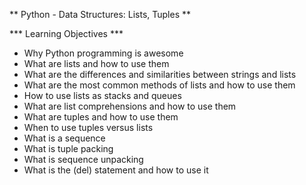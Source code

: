 ** Python - Data Structures: Lists, Tuples **

*** Learning Objectives ***

  *  Why Python programming is awesome
  *  What are lists and how to use them
  *  What are the differences and similarities between strings and lists
  *  What are the most common methods of lists and how to use them
  *  How to use lists as stacks and queues
  *  What are list comprehensions and how to use them
  *  What are tuples and how to use them
  *  When to use tuples versus lists
  *  What is a sequence
  *  What is tuple packing
  *  What is sequence unpacking
  *  What is the (del) statement and how to use it

